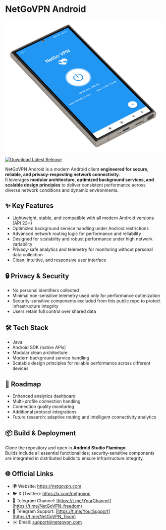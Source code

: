 # NetGoVPN Android
<!-- Project Cover Image -->
<p align="center">
  <img src="docs/cover.png" alt="Project Cover" width="600"/>
</p>

[![Download Latest Release](https://img.shields.io/github/v/release/NetGoVPN-Team/NetGoVPN-Android?style=for-the-badge)](https://github.com/NetGoVPN-Team/NetGoVPN-Android/releases/latest)

NetGoVPN Android is a modern Android client **engineered for secure, reliable, and privacy-respecting network connectivity**.  
It leverages **modular architecture, optimized background services, and scalable design principles** to deliver consistent performance across diverse network conditions and dynamic environments.

## ✨ Key Features
- Lightweight, stable, and compatible with all modern Android versions (API 23+)
- Optimized background service handling under Android restrictions
- Advanced network routing logic for performance and reliability
- Designed for scalability and robust performance under high network variability
- Privacy-safe analytics and telemetry for monitoring without personal data collection
- Clean, intuitive, and responsive user interface

## 🔒 Privacy & Security
- No personal identifiers collected
- Minimal non-sensitive telemetry used only for performance optimization
- Security-sensitive components excluded from this public repo to protect infrastructure integrity
- Users retain full control over shared data

## 🛠️ Tech Stack
- Java
- Android SDK (native APIs)
- Modular clean architecture
- Modern background service handling
- Scalable design principles for reliable performance across different devices

## 🚧 Roadmap
- Enhanced analytics dashboard
- Multi-profile connection handling
- Connection quality monitoring
- Additional protocol integrations
- Future research: adaptive routing and intelligent connectivity analytics

## 📦 Build & Deployment
Clone the repository and open in **Android Studio Flamingo**.  
Builds include all essential functionalities; security-sensitive components are integrated in distributed builds to ensure infrastructure integrity.

## 🌐 Official Links
- 🌍 Website: https://netgovpn.com
- 🐦 X (Twitter): https://x.com/netgovpn
- 📢 Telegram Channel: [https://t.me/YourChannel](https://t.me/NetGoVPN_freedom)
- 🧰 Telegram Support: [https://t.me/YourSupport](https://t.me/NetGoVPN_Team)
- ✉️ Email: support@netgovpn.com
